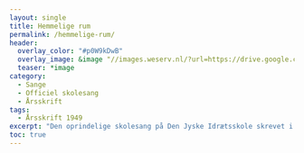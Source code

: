 ```yaml
---
layout: single
title: Hemmelige rum
permalink: /hemmelige-rum/
header:
  overlay_color: "#p0W9kDwB"
  overlay_image: &image "//images.weserv.nl/?url=https://drive.google.com/uc?id=1-i-QnYpwJvU9SjMASBFL01D1XmvngE-C&w=2000&a=attention"
  teaser: *image
category:
  - Sange
  - Officiel skolesang
  - Årsskrift
tags:
  - Årsskrift 1949
excerpt: "Den oprindelige skolesang på Den Jyske Idrætsskole skrevet i 1949 af William O. Hansen og Karl-Olav Dahlbæk."
toc: true
---
```

